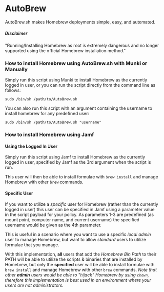 # AutoBrew

AutoBrew.sh makes Homebrew deployments simple, easy, and automated.

##### Disclaimer
"Running/Installing Homebrew as root is extremely dangerous and no longer supported using the official Homebrew installation method."

### How to install Homebrew using AutoBrew.sh with Munki or Manually
Simply run this script using Munki to install Homebrew as the currently logged in user, or you can run the script directly from the command line as follows:

`sudo /bin/sh /path/to/AutoBrew.sh`

You can also run this script with an argument containing the username to install homebrew for any predefined user:

`sudo /bin/sh /path/to/AutoBrew.sh "username"`

### How to install Homebrew using Jamf

#### Using the Logged In User
Simply run this script using Jamf to install Homebrew as the currently logged in user, specified by Jamf as the 3rd argument when the script is run.

This user will then be able to install formulae with `brew install` and manage Homebrew with other `brew` commands.

#### Specific User
If you want to utilize a *specific* user for Homebrew (rather than the currently logged in user) this user can be specified in Jamf using a parameter value in the script payload for your policy. As parameters 1-3 are predefined (as mount point, computer name, and current username) the specified username would be given as the 4th parameter.

This is useful in a scenario where you want to use a specific *local admin* user to manage Homebrew, but want to allow *standard* users to utilize formulae that you manage.

With this implementation, **all** users that add the *Homebrew Bin Path* to their PATH will be able to utilize the scripts & binaries that are installed by Homebrew, but only the **specified** user will be able to install formulae with `brew install` and manage Homebrew with other `brew` commands.  *Note that other **admin** users would be able to "hijack" Homebrew by using `chown`, therefore this implementation is best used in an environment where your users are not administrators.*






